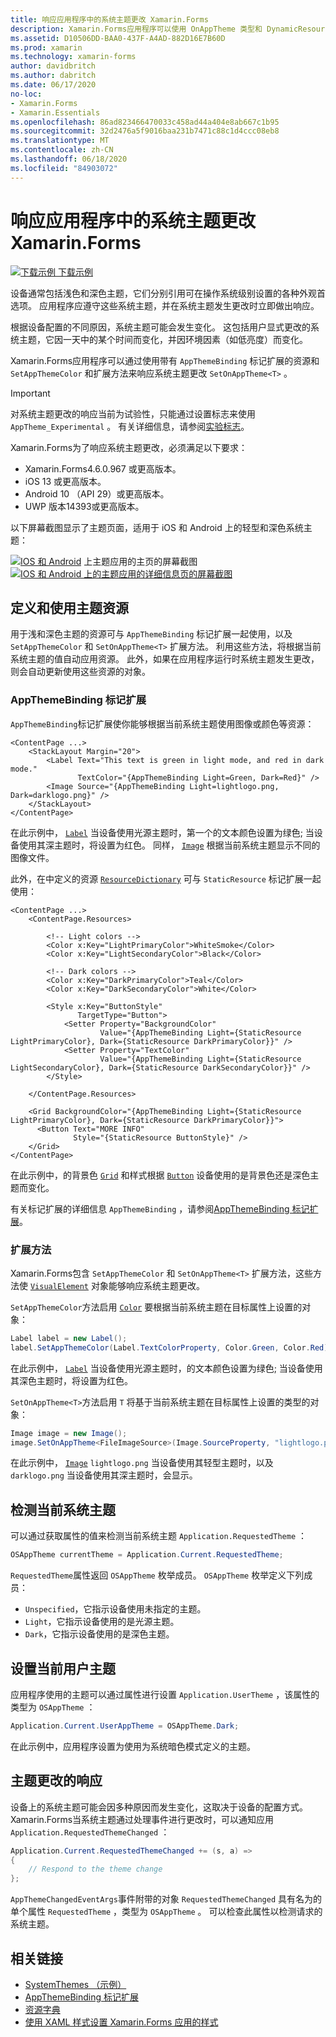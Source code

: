 ```yaml
---
title: 响应应用程序中的系统主题更改 Xamarin.Forms
description: Xamarin.Forms应用程序可以使用 OnAppTheme 类型和 DynamicResource 标记扩展对操作系统主题更改做出响应。
ms.assetid: D10506DD-BAA0-437F-A4AD-882D16E7B60D
ms.prod: xamarin
ms.technology: xamarin-forms
author: davidbritch
ms.author: dabritch
ms.date: 06/17/2020
no-loc:
- Xamarin.Forms
- Xamarin.Essentials
ms.openlocfilehash: 86ad823466470033c458ad44a404e8ab667c1b95
ms.sourcegitcommit: 32d2476a5f9016baa231b7471c88c1d4ccc08eb8
ms.translationtype: MT
ms.contentlocale: zh-CN
ms.lasthandoff: 06/18/2020
ms.locfileid: "84903072"
---
```

# <a name="respond-to-system-theme-changes-in-xamarinforms-applications"></a>响应应用程序中的系统主题更改 Xamarin.Forms

[![下载示例](~/media/shared/download.png) 下载示例](https://docs.microsoft.com/samples/xamarin/xamarin-forms-samples/userinterface-systemthemesdemo/)

设备通常包括浅色和深色主题，它们分别引用可在操作系统级别设置的各种外观首选项。 应用程序应遵守这些系统主题，并在系统主题发生更改时立即做出响应。

根据设备配置的不同原因，系统主题可能会发生变化。 这包括用户显式更改的系统主题，它因一天中的某个时间而变化，并因环境因素（如低亮度）而变化。

Xamarin.Forms应用程序可以通过使用带有 `AppThemeBinding` 标记扩展的资源和 `SetAppThemeColor` 和扩展方法来响应系统主题更改 `SetOnAppTheme<T>` 。

> [!IMPORTANT]
> 对系统主题更改的响应当前为试验性，只能通过设置标志来使用 `AppTheme_Experimental` 。 有关详细信息，请参阅[实验标志](~/xamarin-forms/internals/experimental-flags.md)。

Xamarin.Forms为了响应系统主题更改，必须满足以下要求：

- Xamarin.Forms4.6.0.967 或更高版本。
- iOS 13 或更高版本。
- Android 10 （API 29）或更高版本。
- UWP 版本14393或更高版本。

以下屏幕截图显示了主题页面，适用于 iOS 和 Android 上的轻型和深色系统主题：

[![IOS 和 Android](system-theme-changes-images/main-page-both-themes.png "主题应用的主页")](system-theme-changes-images/main-page-both-themes-large.png#lightbox "主题应用的主页") 
 上主题应用的主页的屏幕截图[ ![IOS 和 Android 上的主题应用的详细信息页的屏幕截图](system-theme-changes-images/detail-page-both-themes.png "主题应用的详细信息页")](system-theme-changes-images/detail-page-both-themes-large.png#lightbox "主题应用的详细信息页")

## <a name="define-and-consume-theme-resources"></a>定义和使用主题资源

用于浅和深色主题的资源可与 `AppThemeBinding` 标记扩展一起使用，以及 `SetAppThemeColor` 和 `SetOnAppTheme<T>` 扩展方法。 利用这些方法，将根据当前系统主题的值自动应用资源。 此外，如果在应用程序运行时系统主题发生更改，则会自动更新使用这些资源的对象。

### <a name="appthemebinding-markup-extension"></a>AppThemeBinding 标记扩展

`AppThemeBinding`标记扩展使你能够根据当前系统主题使用图像或颜色等资源：

```xaml
<ContentPage ...>
    <StackLayout Margin="20">
        <Label Text="This text is green in light mode, and red in dark mode."
               TextColor="{AppThemeBinding Light=Green, Dark=Red}" />
        <Image Source="{AppThemeBinding Light=lightlogo.png, Dark=darklogo.png}" />
    </StackLayout>
</ContentPage>
```

在此示例中， [`Label`](xref:Xamarin.Forms.Label) 当设备使用光源主题时，第一个的文本颜色设置为绿色; 当设备使用其深主题时，将设置为红色。 同样， [`Image`](xref:Xamarin.Forms.Image) 根据当前系统主题显示不同的图像文件。

此外，在中定义的资源 [`ResourceDictionary`](xref:Xamarin.Forms.ResourceDictionary) 可与 `StaticResource` 标记扩展一起使用：

```xaml
<ContentPage ...>
    <ContentPage.Resources>

        <!-- Light colors -->
        <Color x:Key="LightPrimaryColor">WhiteSmoke</Color>
        <Color x:Key="LightSecondaryColor">Black</Color>

        <!-- Dark colors -->
        <Color x:Key="DarkPrimaryColor">Teal</Color>
        <Color x:Key="DarkSecondaryColor">White</Color>

        <Style x:Key="ButtonStyle"
               TargetType="Button">
            <Setter Property="BackgroundColor"
                    Value="{AppThemeBinding Light={StaticResource LightPrimaryColor}, Dark={StaticResource DarkPrimaryColor}}" />
            <Setter Property="TextColor"
                    Value="{AppThemeBinding Light={StaticResource LightSecondaryColor}, Dark={StaticResource DarkSecondaryColor}}" />
        </Style>

    </ContentPage.Resources>

    <Grid BackgroundColor="{AppThemeBinding Light={StaticResource LightPrimaryColor}, Dark={StaticResource DarkPrimaryColor}}">
      <Button Text="MORE INFO"
              Style="{StaticResource ButtonStyle}" />
    </Grid>    
</ContentPage>    
```

在此示例中，的背景色 [`Grid`](xref:Xamarin.Forms.Grid) 和样式根据 [`Button`](xref:Xamarin.Forms.Button) 设备使用的是背景色还是深色主题而变化。

有关标记扩展的详细信息 `AppThemeBinding` ，请参阅[AppThemeBinding 标记扩展](~/xamarin-forms/xaml/markup-extensions/consuming.md#appthemebinding-markup-extension)。

### <a name="extension-methods"></a>扩展方法

Xamarin.Forms包含 `SetAppThemeColor` 和 `SetOnAppTheme<T>` 扩展方法，这些方法使 [`VisualElement`](xref:Xamarin.Forms.VisualElement) 对象能够响应系统主题更改。

`SetAppThemeColor`方法启用 [`Color`](xref:Xamarin.Forms.Color) 要根据当前系统主题在目标属性上设置的对象：

```csharp
Label label = new Label();
label.SetAppThemeColor(Label.TextColorProperty, Color.Green, Color.Red);
```

在此示例中， [`Label`](xref:Xamarin.Forms.Label) 当设备使用光源主题时，的文本颜色设置为绿色; 当设备使用其深色主题时，将设置为红色。

`SetOnAppTheme<T>`方法启用 `T` 将基于当前系统主题在目标属性上设置的类型的对象：

```csharp
Image image = new Image();
image.SetOnAppTheme<FileImageSource>(Image.SourceProperty, "lightlogo.png", "darklogo.png");
```

在此示例中， [`Image`](xref:Xamarin.Forms.Image) `lightlogo.png` 当设备使用其轻型主题时，以及 `darklogo.png` 当设备使用其深主题时，会显示。

## <a name="detect-the-current-system-theme"></a>检测当前系统主题

可以通过获取属性的值来检测当前系统主题 `Application.RequestedTheme` ：

```csharp
OSAppTheme currentTheme = Application.Current.RequestedTheme;
```

`RequestedTheme`属性返回 `OSAppTheme` 枚举成员。 `OSAppTheme` 枚举定义下列成员：

- `Unspecified`，它指示设备使用未指定的主题。
- `Light`，它指示设备使用的是光源主题。
- `Dark`，它指示设备使用的是深色主题。

## <a name="set-the-current-user-theme"></a>设置当前用户主题

应用程序使用的主题可以通过属性进行设置 `Application.UserTheme` ，该属性的类型为 `OSAppTheme` ：

```csharp
Application.Current.UserAppTheme = OSAppTheme.Dark;
```

在此示例中，应用程序设置为使用为系统暗色模式定义的主题。

## <a name="react-to-theme-changes"></a>主题更改的响应

设备上的系统主题可能会因多种原因而发生变化，这取决于设备的配置方式。 Xamarin.Forms当系统主题通过处理事件进行更改时，可以通知应用 `Application.RequestedThemeChanged` ：

```csharp
Application.Current.RequestedThemeChanged += (s, a) =>
{
    // Respond to the theme change
};
```

`AppThemeChangedEventArgs`事件附带的对象 `RequestedThemeChanged` 具有名为的单个属性 `RequestedTheme` ，类型为 `OSAppTheme` 。 可以检查此属性以检测请求的系统主题。

## <a name="related-links"></a>相关链接

- [SystemThemes （示例）](https://docs.microsoft.com/samples/xamarin/xamarin-forms-samples/userinterface-systemthemesdemo/)
- [AppThemeBinding 标记扩展](~/xamarin-forms/xaml/markup-extensions/consuming.md#appthemebinding-markup-extension)
- [资源字典](~/xamarin-forms/xaml/resource-dictionaries.md)
- [使用 XAML 样式设置 Xamarin.Forms 应用的样式](~/xamarin-forms/user-interface/styles/xaml/index.md)
